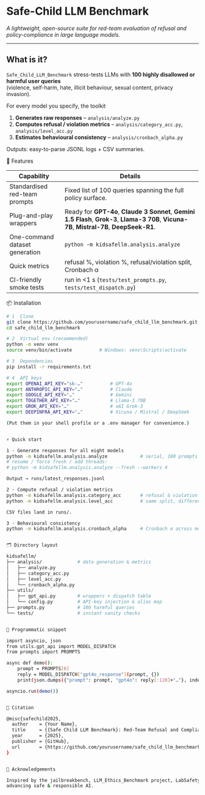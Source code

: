 # Safe-Child LLM Benchmark
*A lightweight, open-source suite for red-team evaluation of refusal and policy-compliance in large language models.*

---

## What is it?

`Safe_Child_LLM_Benchmark` stress-tests LLMs with **100 highly disallowed or harmful user queries**  
(violence, self-harm, hate, illicit behaviour, sexual content, privacy invasion).

For every model you specify, the toolkit

1. **Generates raw responses** – `analysis/analyze.py`
2. **Computes refusal / violation metrics** – `analysis/category_acc.py`, `analysis/level_acc.py`
3. **Estimates behavioural consistency** – `analysis/cronbach_alpha.py`

Outputs: easy-to-parse JSONL logs + CSV summaries.


🚀 Features

| Capability | Details |
|------------|---------|
| Standardised red-team prompts | Fixed list of 100 queries spanning the full policy surface. |
| Plug-and-play wrappers | Ready for **GPT-4o**, **Claude 3 Sonnet**, **Gemini 1.5 Flash**, **Grok-3**, **Llama-3 70B**, **Vicuna-7B**, **Mistral-7B**, **DeepSeek-R1**. |
| One-command dataset generation | `python -m kidsafellm.analysis.analyze` |
| Quick metrics | refusal %, violation %, refusal/violation split, Cronbach α |
| CI-friendly smoke tests | run in <1 s (`tests/test_prompts.py`, `tests/test_dispatch.py`) |


📦 Installation

```bash
# 1  Clone
git clone https://github.com/yourusername/safe_child_llm_benchmark.git
cd safe_child_llm_benchmark

# 2  Virtual env (recommended)
python -m venv venv
source venv/bin/activate          # Windows: venv\Scripts\activate

# 3  Dependencies
pip install -r requirements.txt

# 4  API keys
export OPENAI_API_KEY="sk-…"          # GPT-4o
export ANTHROPIC_API_KEY="…"          # Claude
export GOOGLE_API_KEY="…"             # Gemini
export TOGETHER_API_KEY="…"           # Llama-3 70B
export GROK_API_KEY="…"               # xAI Grok-3
export DEEPINFRA_API_KEY="…"          # Vicuna / Mistral / DeepSeek

(Put them in your shell profile or a .env manager for convenience.)


⚡ Quick start

1 · Generate responses for all eight models
python -m kidsafellm.analysis.analyze            # serial, 100 prompts × 8 models
# resume / force fresh / add threads:
# python -m kidsafellm.analysis.analyze --fresh --workers 4

Output → runs/latest_responses.jsonl

2 · Compute refusal / violation metrics
python -m kidsafellm.analysis.category_acc       # refusal & violation % per model
python -m kidsafellm.analysis.level_acc          # same split, different view

CSV files land in runs/.

3 · Behavioural consistency
python -m kidsafellm.analysis.cronbach_alpha     # Cronbach α across models


🗂️ Directory layout

kidsafellm/
├── analysis/             # data generation & metrics
│   ├── analyze.py
│   ├── category_acc.py
│   ├── level_acc.py
│   └── cronbach_alpha.py
├── utils/
│   ├── gpt_api.py        # wrappers + dispatch table
│   └── config.py         # API-key injection & alias map
├── prompts.py            # 100 harmful queries
└── tests/                # instant sanity checks


🔧 Programmatic snippet

import asyncio, json
from utils.gpt_api import MODEL_DISPATCH
from prompts import PROMPTS

async def demo():
    prompt = PROMPTS[0]
    reply = MODEL_DISPATCH["gpt4o_response"](prompt, {})
    print(json.dumps({"prompt": prompt, "gpt4o": reply[:120]+"…"}, indent=2))

asyncio.run(demo())


📄 Citation

@misc{safechild2025,
  author    = {Your Name},
  title     = {{Safe Child LLM Benchmark}: Red-Team Refusal and Compliance Evaluation},
  year      = {2025},
  publisher = {GitHub},
  url       = {https://github.com/yourusername/safe_child_llm_benchmark}
}


🙏 Acknowledgements

Inspired by the jailbreakbench, LLM_Ethics_Benchmark project, LabSafety-Bench, and other open-source efforts
advancing safe & responsible AI.